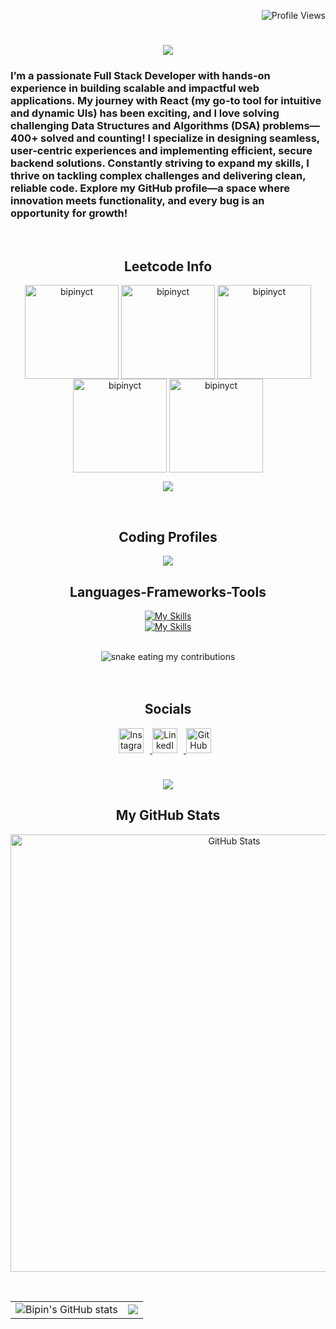 <p align="right">
  <img src="https://komarev.com/ghpvc/?username=bipinyct&color=brightgreen" alt="Profile Views" />
</p>

<h1 align="center">
  <img src="https://readme-typing-svg.herokuapp.com/?font=Righteous&size=35&center=true&vCenter=true&width=500&height=70&duration=4000&lines=Hi+There!+👋;+I'm+Bipin+Singh!;" />
</h1>

<h3 align="left">
  I’m a passionate <b>Full Stack Developer</b> with hands-on experience in building scalable and impactful web applications. My journey with React (my go-to tool for intuitive and dynamic UIs) has been exciting, and I love solving challenging <b>Data Structures and Algorithms (DSA)</b> problems—400+ solved and counting!  
  I specialize in designing seamless, user-centric experiences and implementing efficient, secure backend solutions. Constantly striving to expand my skills, I thrive on tackling complex challenges and delivering clean, reliable code.
  Explore my <b>GitHub profile</b>—a space where innovation meets functionality, and every bug is an opportunity for growth!
</h3>
<br/>

<h2 align="center">Leetcode Info</h2>  
<p align="center">
  <a href="https://leetcode.com/u/bipinyct/" target="_blank"><img align="center" src="https://assets.leetcode.com/static_assets/marketing/2023-50.gif" alt="bipinyct" height="150" width="150" /></a>
  <a href="https://leetcode.com/u/bipinyct/" target="_blank"><img align="center" src="https://assets.leetcode.com/static_assets/marketing/2023-100.gif" alt="bipinyct" height="150" width="150" /></a>
  <a href="https://leetcode.com/u/bipinyct/" target="_blank"><img align="center" src="https://assets.leetcode.com/static_assets/marketing/2024-200.gif" alt="bipinyct" height="150" width="150" /></a>
  <a href="https://leetcode.com/u/bipinyct/" target="_blank"><img align="center" src="https://assets.leetcode.com/static_assets/marketing/2024-100.gif" alt="bipinyct" height="150" width="150" /></a>
  <a href="https://leetcode.com/u/bipinyct/" target="_blank"><img align="center" src="https://assets.leetcode.com/static_assets/marketing/2024-50.gif" alt="bipinyct" height="150" width="150" /></a>
</p>
<p align="center">
  <img align="top" flex-grow="1" src="https://leetcard.jacoblin.cool/bipinyct?theme=dark&font=Nunito" />
</p>
<br/>

<h2 align="center">Coding Profiles</h2>

<p align="center">
  <a href="https://leetcode.com/u/bipinyct/">
    <img src="https://img.shields.io/badge/-LeetCode-FFA116?style=for-the-badge&logo=LeetCode&logoColor=black" />
  </a>
</p>

<h2 align="center">Languages-Frameworks-Tools</h2>

<p align="center">
  <a href="https://skillicons.dev">
    <img src="https://skillicons.dev/icons?i=c,cpp,js,react,nodejs,expressjs,mongodb,mysql&theme=light" alt="My Skills" />
  </a>
  <br/>
  <a href="https://skillicons.dev">
    <img src="https://skillicons.dev/icons?i=vscode&theme=light" alt="My Skills" />
  </a>
</p>

<div align="center">
  <br>
  <img alt="snake eating my contributions" src="https://raw.githubusercontent.com/bipinyct/bipinyct/output/github-contribution-grid-snake.svg" />
  <br/><br/><br/>
</div>

<h2 align="center">Socials</h2>

<p align="center">
  <a href="https://www.instagram.com/bipinyct" target="_blank">
    <img src="https://skillicons.dev/icons?i=instagram&theme=light" alt="Instagram" style="width: 40px; height: 40px; display: inline-block; margin-right: 10px;" />
  </a>
  
  <a href="https://www.linkedin.com/in/bipin-singh-24a9b0226" target="_blank">
    <img src="https://skillicons.dev/icons?i=linkedin&theme=light" alt="LinkedIn" style="width: 40px; height: 40px; display: inline-block; margin-right: 10px;" />
  </a>
  <a href="https://www.github.com/bipinyct" target="_blank">
    <img src="https://skillicons.dev/icons?i=github&theme=light" alt="GitHub" style="width: 40px; height: 40px; display: inline-block; margin-right: 10px;" />
  </a>
</p>

<h1 align="center">
  <img src="https://readme-typing-svg.herokuapp.com/?font=Righteous&size=35&center=true&vCenter=true&width=500&height=70&duration=4000&lines=Let's+Get+Connected;" />
</h1>

<h2 align="center">My GitHub Stats</h2>

<p align="center">
  <img src="https://stats.dooboo.io/api/github-stats-advanced?login=bipinyct" alt="GitHub Stats" style="width: 700px; height: auto;" />
</p>
<br/>

<table>
  <tr>
    <td><img src="https://github-readme-stats.vercel.app/api?username=bipinyct&show_icons=true&theme=radical" alt="Bipin's GitHub stats" /></td>
    <td><img src="https://github-readme-streak-stats.herokuapp.com/?user=bipinyct&stroke=ffffff&background=1c1917&ring=0891b2&fire=0891b2&currStreakNum=ffffff&currStreakLabel=0891b2&sideNums=ffffff&sideLabels=ffffff&dates=ffffff&hide_border=true" /></td>
  </tr>
</table>
